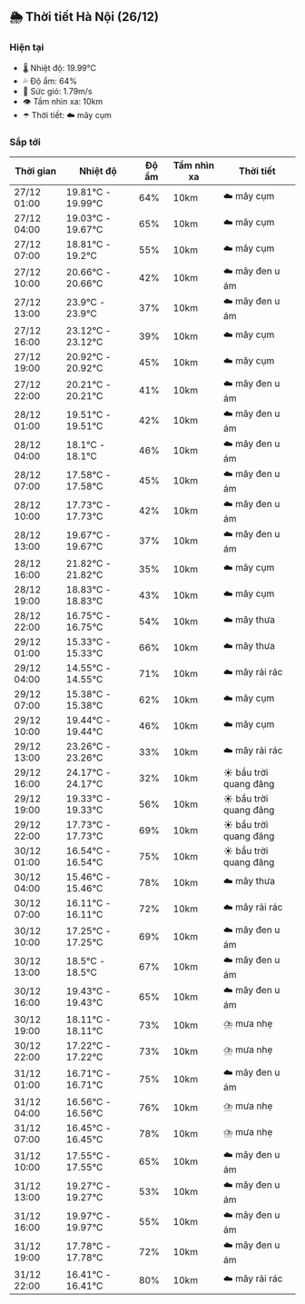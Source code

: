 ## 🌦️ Thời tiết Hà Nội (26/12)

### Hiện tại

- 🌡️ Nhiệt độ: 19.99℃
- 💦 Độ ẩm: 64%
- 💨 Sức gió: 1.79m/s
- 👁️ Tầm nhìn xa: 10km
- ☂️ Thời tiết: ☁️ mây cụm

### Sắp tới

| Thời gian | Nhiệt độ | Độ ẩm | Tầm nhìn xa | Thời tiết |
| --- | --- | --- | --- | --- |
| 27/12 01:00 | 19.81℃ - 19.99℃ | 64% | 10km | ☁️ mây cụm |
| 27/12 04:00 | 19.03℃ - 19.67℃ | 65% | 10km | ☁️ mây cụm |
| 27/12 07:00 | 18.81℃ - 19.2℃ | 55% | 10km | ☁️ mây cụm |
| 27/12 10:00 | 20.66℃ - 20.66℃ | 42% | 10km | ☁️ mây đen u ám |
| 27/12 13:00 | 23.9℃ - 23.9℃ | 37% | 10km | ☁️ mây đen u ám |
| 27/12 16:00 | 23.12℃ - 23.12℃ | 39% | 10km | ☁️ mây cụm |
| 27/12 19:00 | 20.92℃ - 20.92℃ | 45% | 10km | ☁️ mây cụm |
| 27/12 22:00 | 20.21℃ - 20.21℃ | 41% | 10km | ☁️ mây đen u ám |
| 28/12 01:00 | 19.51℃ - 19.51℃ | 42% | 10km | ☁️ mây đen u ám |
| 28/12 04:00 | 18.1℃ - 18.1℃ | 46% | 10km | ☁️ mây đen u ám |
| 28/12 07:00 | 17.58℃ - 17.58℃ | 45% | 10km | ☁️ mây đen u ám |
| 28/12 10:00 | 17.73℃ - 17.73℃ | 42% | 10km | ☁️ mây đen u ám |
| 28/12 13:00 | 19.67℃ - 19.67℃ | 37% | 10km | ☁️ mây đen u ám |
| 28/12 16:00 | 21.82℃ - 21.82℃ | 35% | 10km | ☁️ mây cụm |
| 28/12 19:00 | 18.83℃ - 18.83℃ | 43% | 10km | ☁️ mây cụm |
| 28/12 22:00 | 16.75℃ - 16.75℃ | 54% | 10km | ☁️ mây thưa |
| 29/12 01:00 | 15.33℃ - 15.33℃ | 66% | 10km | ☁️ mây thưa |
| 29/12 04:00 | 14.55℃ - 14.55℃ | 71% | 10km | ☁️ mây rải rác |
| 29/12 07:00 | 15.38℃ - 15.38℃ | 62% | 10km | ☁️ mây cụm |
| 29/12 10:00 | 19.44℃ - 19.44℃ | 46% | 10km | ☁️ mây cụm |
| 29/12 13:00 | 23.26℃ - 23.26℃ | 33% | 10km | ☁️ mây rải rác |
| 29/12 16:00 | 24.17℃ - 24.17℃ | 32% | 10km | ☀️ bầu trời quang đãng |
| 29/12 19:00 | 19.33℃ - 19.33℃ | 56% | 10km | ☀️ bầu trời quang đãng |
| 29/12 22:00 | 17.73℃ - 17.73℃ | 69% | 10km | ☀️ bầu trời quang đãng |
| 30/12 01:00 | 16.54℃ - 16.54℃ | 75% | 10km | ☀️ bầu trời quang đãng |
| 30/12 04:00 | 15.46℃ - 15.46℃ | 78% | 10km | ☁️ mây thưa |
| 30/12 07:00 | 16.11℃ - 16.11℃ | 72% | 10km | ☁️ mây rải rác |
| 30/12 10:00 | 17.25℃ - 17.25℃ | 69% | 10km | ☁️ mây đen u ám |
| 30/12 13:00 | 18.5℃ - 18.5℃ | 67% | 10km | ☁️ mây đen u ám |
| 30/12 16:00 | 19.43℃ - 19.43℃ | 65% | 10km | ☁️ mây đen u ám |
| 30/12 19:00 | 18.11℃ - 18.11℃ | 73% | 10km | ⛈️ mưa nhẹ |
| 30/12 22:00 | 17.22℃ - 17.22℃ | 73% | 10km | ⛈️ mưa nhẹ |
| 31/12 01:00 | 16.71℃ - 16.71℃ | 75% | 10km | ☁️ mây đen u ám |
| 31/12 04:00 | 16.56℃ - 16.56℃ | 76% | 10km | ⛈️ mưa nhẹ |
| 31/12 07:00 | 16.45℃ - 16.45℃ | 78% | 10km | ⛈️ mưa nhẹ |
| 31/12 10:00 | 17.55℃ - 17.55℃ | 65% | 10km | ☁️ mây đen u ám |
| 31/12 13:00 | 19.27℃ - 19.27℃ | 53% | 10km | ☁️ mây đen u ám |
| 31/12 16:00 | 19.97℃ - 19.97℃ | 55% | 10km | ☁️ mây đen u ám |
| 31/12 19:00 | 17.78℃ - 17.78℃ | 72% | 10km | ☁️ mây đen u ám |
| 31/12 22:00 | 16.41℃ - 16.41℃ | 80% | 10km | ☁️ mây rải rác |
